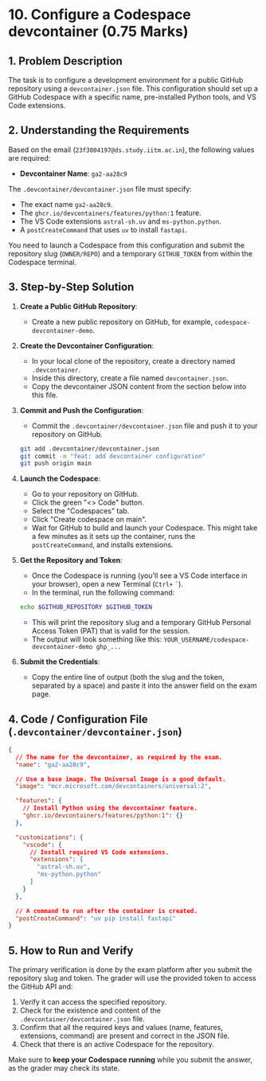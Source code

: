 # 10. Configure a Codespace devcontainer (0.75 Marks)

## 1. Problem Description

The task is to configure a development environment for a public GitHub repository using a `devcontainer.json` file. This configuration should set up a GitHub Codespace with a specific name, pre-installed Python tools, and VS Code extensions.

## 2. Understanding the Requirements

Based on the email (`23f3004197@ds.study.iitm.ac.in`), the following values are required:

* **Devcontainer Name**: `ga2-aa28c9`

The `.devcontainer/devcontainer.json` file must specify:

* The exact name `ga2-aa28c9`.
* The `ghcr.io/devcontainers/features/python:1` feature.
* The VS Code extensions `astral-sh.uv` and `ms-python.python`.
* A `postCreateCommand` that uses `uv` to install `fastapi`.

You need to launch a Codespace from this configuration and submit the repository slug (`OWNER/REPO`) and a temporary `GITHUB_TOKEN` from within the Codespace terminal.

## 3. Step-by-Step Solution

1. **Create a Public GitHub Repository**:

      * Create a new public repository on GitHub, for example, `codespace-devcontainer-demo`.

2. **Create the Devcontainer Configuration**:

      * In your local clone of the repository, create a directory named `.devcontainer`.
      * Inside this directory, create a file named `devcontainer.json`.
      * Copy the devcontainer JSON content from the section below into this file.

3. **Commit and Push the Configuration**:

      * Commit the `.devcontainer/devcontainer.json` file and push it to your repository on GitHub.

    ```bash
    git add .devcontainer/devcontainer.json
    git commit -m "feat: add devcontainer configuration"
    git push origin main
    ```

4. **Launch the Codespace**:

      * Go to your repository on GitHub.
      * Click the green "\<\> Code" button.
      * Select the "Codespaces" tab.
      * Click "Create codespace on main".
      * Wait for GitHub to build and launch your Codespace. This might take a few minutes as it sets up the container, runs the `postCreateCommand`, and installs extensions.

5. **Get the Repository and Token**:

      * Once the Codespace is running (you'll see a VS Code interface in your browser), open a new Terminal (`Ctrl+` `` ` ``).
      * In the terminal, run the following command:

    <!-- end list -->

    ```bash
    echo $GITHUB_REPOSITORY $GITHUB_TOKEN
    ```

      * This will print the repository slug and a temporary GitHub Personal Access Token (PAT) that is valid for the session.
      * The output will look something like this: `YOUR_USERNAME/codespace-devcontainer-demo ghp_...`

6. **Submit the Credentials**:

      * Copy the entire line of output (both the slug and the token, separated by a space) and paste it into the answer field on the exam page.

## 4. Code / Configuration File (`.devcontainer/devcontainer.json`)

```json
{
  // The name for the devcontainer, as required by the exam.
  "name": "ga2-aa28c9",

  // Use a base image. The Universal Image is a good default.
  "image": "mcr.microsoft.com/devcontainers/universal:2",

  "features": {
    // Install Python using the devcontainer feature.
    "ghcr.io/devcontainers/features/python:1": {}
  },

  "customizations": {
    "vscode": {
      // Install required VS Code extensions.
      "extensions": [
        "astral-sh.uv",
        "ms-python.python"
      ]
    }
  },

  // A command to run after the container is created.
  "postCreateCommand": "uv pip install fastapi"
}
```

## 5. How to Run and Verify

The primary verification is done by the exam platform after you submit the repository slug and token. The grader will use the provided token to access the GitHub API and:

1. Verify it can access the specified repository.
2. Check for the existence and content of the `.devcontainer/devcontainer.json` file.
3. Confirm that all the required keys and values (name, features, extensions, command) are present and correct in the JSON file.
4. Check that there is an active Codespace for the repository.

Make sure to **keep your Codespace running** while you submit the answer, as the grader may check its state.
